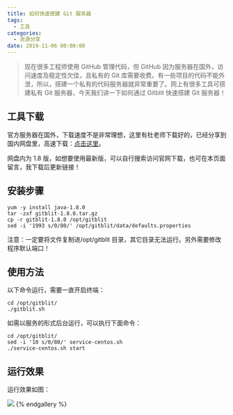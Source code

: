```yaml
---
title: 如何快速搭建 Git 服务器
tags:
  - 工具
categories:
  - 资源分享
date: 2019-11-06 00:00:00
---
```


> 现在很多工程师使用 GitHub 管理代码，但 GitHub 因为服务器在国外，访问速度及稳定性欠佳，且私有的 Git 库需要收费。有一些项目的代码不能外泄，所以，搭建一个私有的代码服务器就非常重要了。网上有很多工具可搭建私有 Git 服务器，今天我们讲一下如何通过 Gitblit 快速搭建 Git 服务器！

<!-- more -->

## 工具下载

官方服务器在国外，下载速度不是非常理想，这里有杜老师下载好的，已经分享到国内网盘里，高速下载：[点击这里](https://penn.cowtransfer.com/s/e006ebbdf9f14c)。

网盘内为 1.8 版，如想要使用最新版，可以自行搜索访问官网下载，也可在本页面留言，我下载后更新链接！

## 安装步骤

```
yum -y install java-1.8.0
tar -zxf gitblit-1.8.0.tar.gz
cp -r gitblit-1.8.0 /opt/gitblit
sed -i '1993 s/0/80/' /opt/gitblit/data/defaults.properties
```

注意：一定要将文件复制进/opt/gitblit 目录，其它目录无法运行。另外需要修改程序默认端口！

## 使用方法

以下命令运行，需要一直开启终端：

```
cd /opt/gitblit/
./gitblit.sh
```

如需以服务的形式后台运行，可以执行下面命令：

```
cd /opt/gitblit/
sed -i '10 s/0/80/' service-centos.sh
./service-centos.sh start
```

## 运行效果

运行效果如图：

![](https://cdn.dusays.com/2019/11/120-1.jpg)
{% endgallery %}